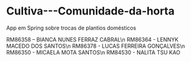 # Cultiva---Comunidade-da-horta
App em Spring sobre trocas de plantios domésticos

RM86358 – BIANCA NUNES FERRAZ CABRAL\n
RM86364 - LENNYK MACEDO DOS SANTOS\n
RM86378 - LUCAS FERREIRA GONÇALVES\n
RM86350 - MICAELA MOTA SANTOS\n
RM84530 - NALITA TSU KAO
